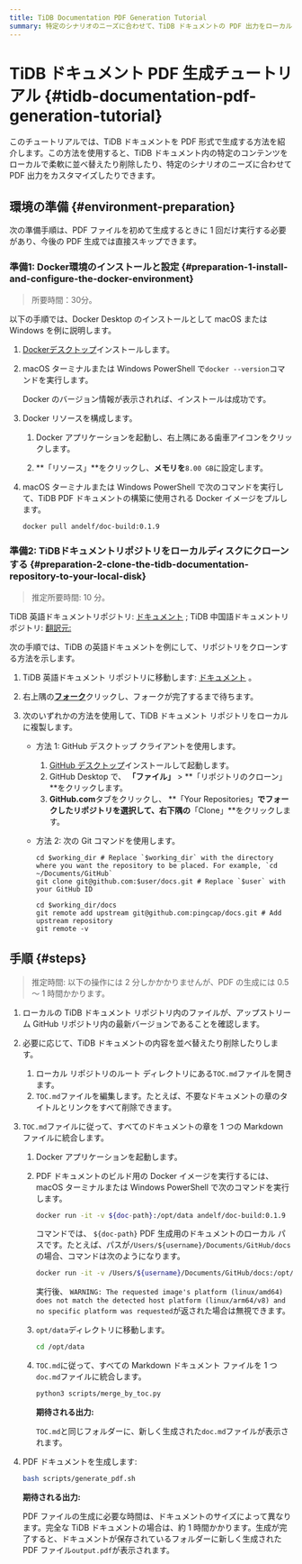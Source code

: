 ```yaml
---
title: TiDB Documentation PDF Generation Tutorial
summary: 特定のシナリオのニーズに合わせて、TiDB ドキュメントの PDF 出力をローカルでカスタマイズする方法を学習します。
---
```


# TiDB ドキュメント PDF 生成チュートリアル {#tidb-documentation-pdf-generation-tutorial}

このチュートリアルでは、TiDB ドキュメントを PDF 形式で生成する方法を紹介します。この方法を使用すると、TiDB ドキュメント内の特定のコンテンツをローカルで柔軟に並べ替えたり削除したり、特定のシナリオのニーズに合わせて PDF 出力をカスタマイズしたりできます。

## 環境の準備 {#environment-preparation}

次の準備手順は、PDF ファイルを初めて生成するときに 1 回だけ実行する必要があり、今後の PDF 生成では直接スキップできます。

### 準備1: Docker環境のインストールと設定 {#preparation-1-install-and-configure-the-docker-environment}

> 所要時間：30分。

以下の手順では、Docker Desktop のインストールとして macOS または Windows を例に説明します。

1.  [Dockerデスクトップ](https://docs.docker.com/get-docker/)インストールします。

2.  macOS ターミナルまたは Windows PowerShell で`docker --version`コマンドを実行します。

    Docker のバージョン情報が表示されれば、インストールは成功です。

3.  Docker リソースを構成します。

    1.  Docker アプリケーションを起動し、右上隅にある歯車アイコンをクリックします。

    2.  **「リソース」**をクリックし、**メモリを**`8.00 GB`に設定します。

4.  macOS ターミナルまたは Windows PowerShell で次のコマンドを実行して、TiDB PDF ドキュメントの構築に使用される Docker イメージをプルします。

    ```bash
    docker pull andelf/doc-build:0.1.9
    ```

### 準備2: TiDBドキュメントリポジトリをローカルディスクにクローンする {#preparation-2-clone-the-tidb-documentation-repository-to-your-local-disk}

> 推定所要時間: 10 分。

TiDB 英語ドキュメントリポジトリ: [ドキュメント](https://github.com/pingcap/docs) ; TiDB 中国語ドキュメントリポジトリ: [翻訳元:](https://github.com/pingcap/docs-cn)

次の手順では、TiDB の英語ドキュメントを例にして、リポジトリをクローンする方法を示します。

1.  TiDB 英語ドキュメント リポジトリに移動します: [ドキュメント](https://github.com/pingcap/docs) 。

2.  右上隅の[**フォーク**](https://github.com/pingcap/docs/fork)クリックし、フォークが完了するまで待ちます。

3.  次のいずれかの方法を使用して、TiDB ドキュメント リポジトリをローカルに複製します。

    -   方法 1: GitHub デスクトップ クライアントを使用します。

        1.  [GitHub デスクトップ](https://desktop.github.com/)インストールして起動します。
        2.  GitHub Desktop で、 **「ファイル」** &gt; **「リポジトリのクローン」**をクリックします。
        3.  **GitHub.com**タブをクリックし、 **「Your Repositories」**でフォークしたリポジトリを選択して、右下隅の**「Clone」**をクリックします。

    -   方法 2: 次の Git コマンドを使用します。

        ```shell
        cd $working_dir # Replace `$working_dir` with the directory where you want the repository to be placed. For example, `cd ~/Documents/GitHub`
        git clone git@github.com:$user/docs.git # Replace `$user` with your GitHub ID

        cd $working_dir/docs
        git remote add upstream git@github.com:pingcap/docs.git # Add upstream repository
        git remote -v
        ```

## 手順 {#steps}

> 推定時間: 以下の操作には 2 分しかかかりませんが、PDF の生成には 0.5 ～ 1 時間かかります。

1.  ローカルの TiDB ドキュメント リポジトリ内のファイルが、アップストリーム GitHub リポジトリ内の最新バージョンであることを確認します。

2.  必要に応じて、TiDB ドキュメントの内容を並べ替えたり削除したりします。

    1.  ローカル リポジトリのルート ディレクトリにある`TOC.md`ファイルを開きます。
    2.  `TOC.md`ファイルを編集します。たとえば、不要なドキュメントの章のタイトルとリンクをすべて削除できます。

3.  `TOC.md`ファイルに従って、すべてのドキュメントの章を 1 つの Markdown ファイルに統合します。

    1.  Docker アプリケーションを起動します。

    2.  PDF ドキュメントのビルド用の Docker イメージを実行するには、macOS ターミナルまたは Windows PowerShell で次のコマンドを実行します。

        ```bash
        docker run -it -v ${doc-path}:/opt/data andelf/doc-build:0.1.9
        ```

        コマンドでは、 `${doc-path}`​​ PDF 生成用のドキュメントのローカル パスです。たとえば、パスが`/Users/${username}/Documents/GitHub/docs`の場合、コマンドは次のようになります。

        ```bash
        docker run -it -v /Users/${username}/Documents/GitHub/docs:/opt/data andelf/doc-build:0.1.9
        ```

        実行後、 `WARNING: The requested image's platform (linux/amd64) does not match the detected host platform (linux/arm64/v8) and no specific platform was requested`が返された場合は無視できます。

    3.  `opt/data`ディレクトリに移動します。

        ```bash
        cd /opt/data
        ```

    4.  `TOC.md`に従って、すべての Markdown ドキュメント ファイルを 1 つ`doc.md`ファイルに統合します。

        ```bash
        python3 scripts/merge_by_toc.py
        ```

        **期待される出力:**

        `TOC.md`と同じフォルダーに、新しく生成された`doc.md`ファイルが表示されます。

4.  PDF ドキュメントを生成します:

    ```bash
    bash scripts/generate_pdf.sh
    ```

    **期待される出力:**

    PDF ファイルの生成に必要な時間は、ドキュメントのサイズによって異なります。完全な TiDB ドキュメントの場合は、約 1 時間かかります。生成が完了すると、ドキュメントが保存されているフォルダーに新しく生成された PDF ファイル`output.pdf`が表示されます。
